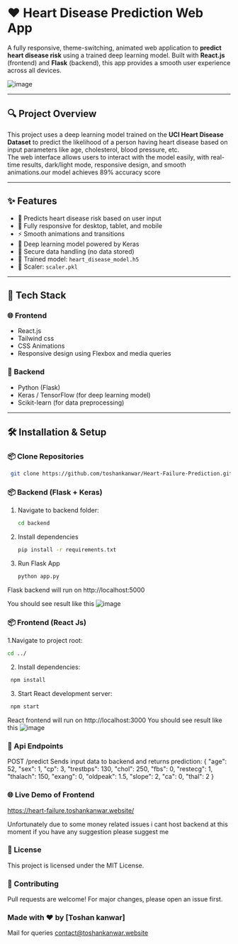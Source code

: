 # ❤️ Heart Disease Prediction Web App

A fully responsive, theme-switching, animated web application to **predict heart disease risk** using a trained deep learning model. Built with **React.js** (frontend) and **Flask** (backend), this app provides a smooth user experience across all devices.

![image](https://github.com/user-attachments/assets/a73a7fc8-b322-4c81-8f1d-9b2f3a9177da)


---

## 🔍 Project Overview

This project uses a deep learning model trained on the **UCI Heart Disease Dataset** to predict the likelihood of a person having heart disease based on input parameters like age, cholesterol, blood pressure, etc.  
The web interface allows users to interact with the model easily, with real-time results, dark/light mode, responsive design, and smooth animations.our model achieves 89% accuracy score

---

## ✨ Features

- 🎯 Predicts heart disease risk based on user input
- 📱 Fully responsive for desktop, tablet, and mobile
- ⚡ Smooth animations and transitions
- 🧠 Deep learning model powered by Keras
- 🔐 Secure data handling (no data stored)
- 🧪 Trained model: `heart_disease_model.h5`  
- 🧪 Scaler: `scaler.pkl`

---

## 🚀 Tech Stack

### 🌐 Frontend
- React.js
- Tailwind css
- CSS Animations
- Responsive design using Flexbox and media queries

### 🧠 Backend
- Python (Flask)
- Keras / TensorFlow (for deep learning model)
- Scikit-learn (for data preprocessing)


---

## 🛠️ Installation & Setup

### 📦 Clone Repositories
  ```bash
   git clone https://github.com/toshankanwar/Heart-Failure-Prediction.git
   ```

### 📦 Backend (Flask + Keras)

1. Navigate to backend folder:
   ```bash
   cd backend
   ```
2. Install dependencies
      ```bash
   pip install -r requirements.txt
   ```
3. Run Flask App
      ```bash
   python app.py
   ```
Flask backend will run on http://localhost:5000
   
You should see result like this
![image](https://github.com/user-attachments/assets/d94af837-fe50-4e03-91f5-32b201601f37)

### 📦 Frontend (React Js)
1.Navigate to project root:
   ```bash
   cd ../
   ```
2. Install dependencies:
 ```bash
  npm install
   ```
3. Start React development server:
 ```bash
  npm start
   ```
React frontend will run on http://localhost:3000
You should see result like this 
![image](https://github.com/user-attachments/assets/0c7bc244-6de2-47b1-ac25-6978cfa49a12)

### 🧠 Api Endpoints
POST /predict
Sends input data to backend and returns prediction:
{
  "age": 52,
  "sex": 1,
  "cp": 3,
  "trestbps": 130,
  "chol": 250,
  "fbs": 0,
  "restecg": 1,
  "thalach": 150,
  "exang": 0,
  "oldpeak": 1.5,
  "slope": 2,
  "ca": 0,
  "thal": 2
}

### 🌐 Live Demo of Frontend
https://heart-failure.toshankanwar.website/

Unfortunately due to some money related issues i cant host backend at this moment if you have any suggestion please suggest me 

### 📄 License
This project is licensed under the MIT License.

### 🤝 Contributing
Pull requests are welcome! For major changes, please open an issue first.

### Made with ❤️ by [Toshan kanwar]
Mail for queries contact@toshankanwar.website

